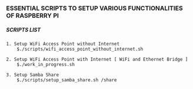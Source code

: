 ### ESSENTIAL SCRIPTS TO SETUP VARIOUS FUNCTIONALITIES OF RASPBERRY PI

##### SCRIPTS LIST

    1. Setup WiFi Access Point without Internet
        $./scripts/wifi_access_point_without_internet.sh
    
    2. Setup WiFi Access Point with Internet [ WiFi and Ethernet Bridge ]
        $./work_in_progress.sh
        
    3. Setup Samba Share
        $./scripts/setup_samba_share.sh /share

